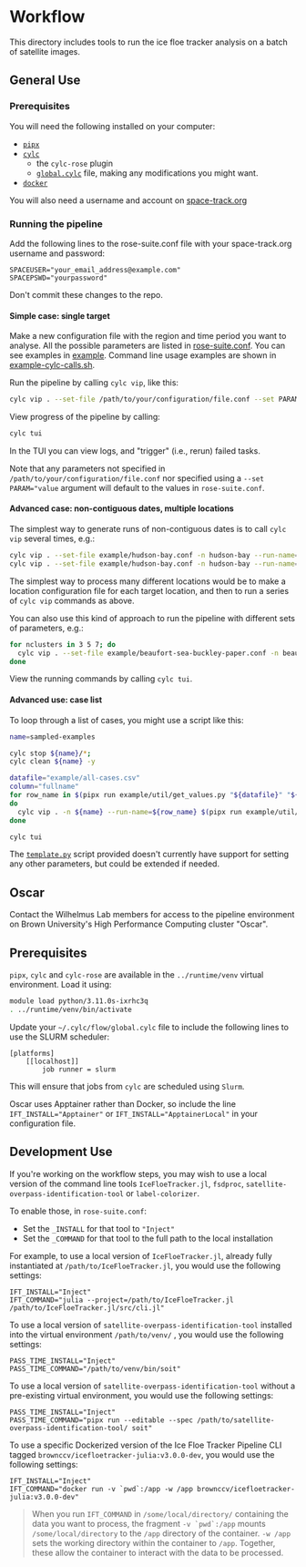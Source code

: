# Workflow

This directory includes tools to run the ice floe tracker analysis on a batch of satellite images.

## General Use

### Prerequisites

You will need the following installed on your computer:
- [`pipx`](https://pipx.pypa.io/stable/)
- [`cylc`](https://cylc.github.io/) 
  - the `cylc-rose` plugin
  - [`global.cylc`](https://cylc.github.io/cylc-doc/stable/html/reference/config/global.html#global.cylc) file, making any modifications you might want.
- [`docker`](https://docs.docker.com/)

You will also need a username and account on [space-track.org](https://space-track.org)

### Running the pipeline

Add the following lines to the rose-suite.conf file with your space-track.org username and password:
```
SPACEUSER="your_email_address@example.com"
SPACEPSWD="yourpassword"
```

Don't commit these changes to the repo.
<!-- TODO: Insecure. Make this import from an environment file or the keychain. -->

#### Simple case: single target

Make a new configuration file with the region and time period you want to analyse. All the possible parameters are listed in [rose-suite.conf](./rose-suite.conf). You can see examples in [example](./example/). Command line usage examples are shown in [example-cylc-calls.sh](./example-cylc-calls.sh).

Run the pipeline by calling `cylc vip`, like this:
```bash
cylc vip . --set-file /path/to/your/configuration/file.conf --set PARAM="value" -n your-analysis-run-name
```

View progress of the pipeline by calling:
```bash
cylc tui
```
In the TUI you can view logs, and "trigger" (i.e., rerun) failed tasks.

Note that any parameters not specified in `/path/to/your/configuration/file.conf` 
nor specified using a `--set PARAM="value` argument
will default to the values in `rose-suite.conf`.


#### Advanced case: non-contiguous dates, multiple locations

The simplest way to generate runs of non-contiguous dates is to call `cylc vip` several times, e.g.:
```bash
cylc vip . --set-file example/hudson-bay.conf -n hudson-bay --run-name=may-2006 --initial-cycle-point=2006-05-04 --final-cycle-point=2006-05-06
cylc vip . --set-file example/hudson-bay.conf -n hudson-bay --run-name=july-2008 --initial-cycle-point=2008-07-13 --final-cycle-point=2008-07-15
```

The simplest way to process many different locations would be to make a location configuration file for each target location, and then to run a series of `cylc vip` commands as above.

You can also use this kind of approach to run the pipeline with different sets of parameters, e.g.:
```bash
for nclusters in 3 5 7; do 
  cylc vip . --set-file example/beaufort-sea-buckley-paper.conf -n beaufort-sea-cluster-test --run-name="${nclusters}-clusters" -s "ICEMASK_N_CLUSTERS=${nclusters}"
done
```

View the running commands by calling `cylc tui`.

#### Advanced use: case list

To loop through a list of cases, you might use a script like this:

```bash
name=sampled-examples

cylc stop ${name}/*;
cylc clean ${name} -y

datafile="example/all-cases.csv"
column="fullname"
for row_name in $(pipx run example/util/get_values.py "${datafile}" "${column}" --start 1 --stop 10);
do   
  cylc vip . -n ${name} --run-name=${row_name} $(pipx run example/util/template.py ${datafile} ${column} ${row_name}); 
done

cylc tui
```

The [`template.py`](./example/util/template.py) script provided doesn't currently have support for setting any other parameters, but could be extended if needed.

## Oscar

Contact the Wilhelmus Lab members for access to the pipeline environment on Brown University's High Performance Computing cluster "Oscar".

## Prerequisites

`pipx`, `cylc` and `cylc-rose` are available in the `../runtime/venv` virtual environment. Load it using:

```bash
module load python/3.11.0s-ixrhc3q
. ../runtime/venv/bin/activate
```

Update your `~/.cylc/flow/global.cylc` file to include the following lines to use the SLURM scheduler:
```
[platforms]
    [[localhost]]
        job runner = slurm
```

This will ensure that jobs from `cylc` are scheduled using `Slurm`.

Oscar uses Apptainer rather than Docker, so include the line `IFT_INSTALL="Apptainer"` or `IFT_INSTALL="ApptainerLocal"` in your configuration file.

## Development Use

If you're working on the workflow steps, you may wish to use a local version of the command line tools `IceFloeTracker.jl`, `fsdproc`, `satellite-overpass-identification-tool` or `label-colorizer`. 

To enable those, in `rose-suite.conf`:
- Set the `_INSTALL` for that tool to `"Inject"`
- Set the `_COMMAND` for that tool to the full path to the local installation

For example, to use a local version of `IceFloeTracker.jl`, already fully instantiated at `/path/to/IceFloeTracker.jl`, you would use the following settings:
```
IFT_INSTALL="Inject"
IFT_COMMAND="julia --project=/path/to/IceFloeTracker.jl /path/to/IceFloeTracker.jl/src/cli.jl"
```

To use a local version of `satellite-overpass-identification-tool` installed into the virtual environment `/path/to/venv/` , you would use the following settings:
```
PASS_TIME_INSTALL="Inject"
PASS_TIME_COMMAND="/path/to/venv/bin/soit"
```

To use a local version of `satellite-overpass-identification-tool` without a pre-existing virtual environment, you would use the following settings:
```
PASS_TIME_INSTALL="Inject"
PASS_TIME_COMMAND="pipx run --editable --spec /path/to/satellite-overpass-identification-tool/ soit"
```

To use a specific Dockerized version of the Ice Floe Tracker Pipeline CLI tagged `brownccv/icefloetracker-julia:v3.0.0-dev`, you would use the following settings:
```
IFT_INSTALL="Inject"
IFT_COMMAND="docker run -v `pwd`:/app -w /app brownccv/icefloetracker-julia:v3.0.0-dev"
```

> When you run `IFT_COMMAND` in `/some/local/directory/` containing the data you want to process, the fragment ``-v `pwd`:/app`` mounts `/some/local/directory` to the `/app` directory of the container. `-w /app` sets the working directory within the container to `/app`. Together, these allow the container to interact with the data to be processed.